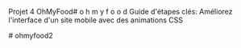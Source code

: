 Projet 4 OhMyFood#   o h m y f o o d Guide d'étapes clés: Améliorez l'interface d'un site mobile avec des animations CSS  #   o h m y f o o d 2  
 